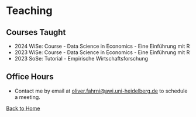 # Teaching

## Courses Taught
- 2024 WiSe: Course - Data Science in Economics - Eine Einführung mit R
- 2023 WiSe: Course - Data Science in Economics - Eine Einführung mit R
- 2023 SoSe: Tutorial - Empirische Wirtschaftsforschung

## Office Hours
- Contact me by email at oliver.fahrni@awi.uni-heidelberg.de to schedule a meeting.

[Back to Home](index.md)
